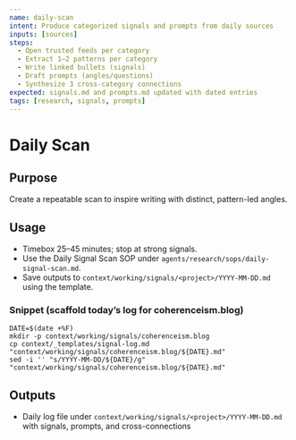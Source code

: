 ```yaml
---
name: daily-scan
intent: Produce categorized signals and prompts from daily sources
inputs: [sources]
steps:
  - Open trusted feeds per category
  - Extract 1–2 patterns per category
  - Write linked bullets (signals)
  - Draft prompts (angles/questions)
  - Synthesize 3 cross-category connections
expected: signals.md and prompts.md updated with dated entries
tags: [research, signals, prompts]
---
```


# Daily Scan

## Purpose
Create a repeatable scan to inspire writing with distinct, pattern-led angles.

## Usage
- Timebox 25–45 minutes; stop at strong signals.
- Use the Daily Signal Scan SOP under `agents/research/sops/daily-signal-scan.md`.
- Save outputs to `context/working/signals/<project>/YYYY-MM-DD.md` using the template.

### Snippet (scaffold today’s log for coherenceism.blog)
```
DATE=$(date +%F)
mkdir -p context/working/signals/coherenceism.blog
cp context/_templates/signal-log.md "context/working/signals/coherenceism.blog/${DATE}.md"
sed -i '' "s/YYYY-MM-DD/${DATE}/g" "context/working/signals/coherenceism.blog/${DATE}.md"
```

## Outputs
- Daily log file under `context/working/signals/<project>/YYYY-MM-DD.md` with signals, prompts, and cross-connections
